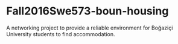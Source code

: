 # Fall2016Swe573-boun-housing
A  networking project to provide a reliable environment for Boğaziçi University students to find accommodation.
